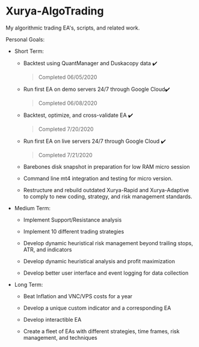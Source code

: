 # Xurya-AlgoTrading
My algorithmic trading EA's, scripts, and related work.

Personal Goals:

* Short Term:

  * Backtest using QuantManager and Duskacopy data :heavy_check_mark:
    > Completed 06/05/2020

  * Run first EA on demo servers 24/7 through Google Cloud:heavy_check_mark:
    > Completed 06/08/2020

  * Backtest, optimize, and cross-validate EA :heavy_check_mark:
    > Completed 7/20/2020

  * Run first EA on live servers 24/7 through Google Cloud :heavy_check_mark:
    > Completed 7/21/2020

  * Barebones disk snapshot in preparation for low RAM micro session

  * Command line mt4 integration and testing for micro version.
  
  * Restructure and rebuild outdated Xurya-Rapid and Xurya-Adaptive to comply to new coding, strategy, and risk management standards. 

* Medium Term:

  * Implement Support/Resistance analysis

  * Implement 10 different trading strategies

  * Develop dynamic heuristical risk management beyond trailing stops, ATR, and indicators

  * Develop dynamic heuristical analysis and profit maximization

  * Develop better user interface and event logging for data collection

* Long Term:

  * Beat Inflation and VNC/VPS costs for a year

  * Develop a unique custom indicator and a corresponding EA

  * Develop interactible EA

  * Create a fleet of EAs with different strategies, time frames, risk management, and techniques
